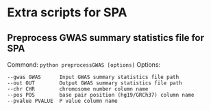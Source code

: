 # Extra scripts for SPA
## Preprocess GWAS summary statistics file for SPA
Commond: `python preprocessGWAS [options]`
Options:
```
--gwas GWAS      Input GWAS summary statistics file path
--out OUT        Output GWAS summary statistics file path
--chr CHR        chromosome number column name
--pos POS        base pair position (hg19/GRCh37) column name
--pvalue PVALUE  P value column name
```

